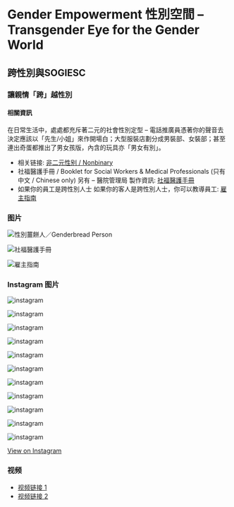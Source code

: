 # Gender Empowerment 性別空間 – Transgender Eye for the Gender World

## 跨性別與SOGIESC

### 讓親情「跨」越性別

#### 相關資訊

在日常生活中，處處都充斥著二元的社會性別定型 – 電話推廣員憑著你的聲音去決定應該以「先生/小姐」來作開場白；大型服裝店劃分成男裝部、女裝部；甚至連出奇蛋都推出了男女孩版，內含的玩具亦「男女有別」。

- 相关链接: [非二元性别 / Nonbinary](https://genderempowerment.org/index.php/2021/07/16/nonbinary/)
- 社福醫護手冊 / Booklet for Social Workers & Medical Professionals (只有中文 / Chinese only) 另有 – 醫院管理局 製作資訊: [社福醫護手冊](https://genderempowerment.org/index.php/2021/07/16/social-workers-medical-professionals/)
- 如果你的員工是跨性別人士 如果你的客人是跨性別人士，你可以教導員工: [雇主指南](https://genderempowerment.org/index.php/2021/07/16/employer/)

### 图片

![性別薑餅人／Genderbread Person](https://genderempowerment.org/wp-content/uploads/2024/08/genderbread_v4_horiz-2s-1200x400.png)

![社福醫護手冊](https://genderempowerment.org/wp-content/uploads/2021/07/handbook_cover-540x400.png)

![雇主指南](https://genderempowerment.org/wp-content/uploads/2021/07/pamphlet_P01-1024x724-1-540x400.png)

### Instagram 图片

![instagram](https://scontent-dfw5-2.cdninstagram.com/v/t39.30808-6/472716088_1022222766601569_2295924903632261712_n.jpg?stp=dst-jpg_e35_tt6&_nc_cat=108&ccb=1-7&_nc_sid=18de74&_nc_ohc=IxitKNKu1JsQ7kNvgGKevfe&_nc_zt=23&_nc_ht=scontent-dfw5-2.cdninstagram.com&edm=ANo9K5cEAAAA&_nc_gid=AGW8uhWG6uaX1oQb7FEYNBV&oh=00_AYAhtyKZnZDx0WgDfUdowK8WGGpPoK0hq_WuZ3MEHBYmOA&oe=678C1148)

![instagram](https://scontent-dfw5-2.cdninstagram.com/v/t39.30808-6/472465319_1020865253403987_4029449369345550845_n.jpg?stp=dst-jpg_e35_tt6&_nc_cat=108&ccb=1-7&_nc_sid=18de74&_nc_ohc=CpBxxvMvQI0Q7kNvgGVwOY3&_nc_zt=23&_nc_ht=scontent-dfw5-2.cdninstagram.com&edm=ANo9K5cEAAAA&_nc_gid=AGW8uhWG6uaX1oQb7FEYNBV&oh=00_AYCYclvXU8408rGDgyKMWjpZclDlgmtIKxtajYo_8K07ZQ&oe=678BF34A)

![instagram](https://scontent-dfw5-2.cdninstagram.com/v/t39.30808-6/472233288_1017856537038192_8237952023653450395_n.jpg?stp=dst-jpg_e35_tt6&_nc_cat=107&ccb=1-7&_nc_sid=18de74&_nc_ohc=c0NzKIelyaEQ7kNvgEtvPRj&_nc_zt=23&_nc_ht=scontent-dfw5-2.cdninstagram.com&edm=ANo9K5cEAAAA&_nc_gid=AGW8uhWG6uaX1oQb7FEYNBV&oh=00_AYBIf-yCcZIKCB9WU1Co4Fa3SvcWQMk_M70xDyxXMRsaMg&oe=678C0A15)

![instagram](https://scontent-dfw5-2.cdninstagram.com/v/t39.30808-6/471150069_1010615057762340_4743379320702250962_n.jpg?stp=dst-jpg_e35_tt6&_nc_cat=104&ccb=1-7&_nc_sid=18de74&_nc_ohc=OPPmxB6s6C0Q7kNvgFgpScN&_nc_zt=23&_nc_ht=scontent-dfw5-2.cdninstagram.com&edm=ANo9K5cEAAAA&_nc_gid=AGW8uhWG6uaX1oQb7FEYNBV&oh=00_AYCua7nDmsrAAbKH_LYYq2f0lkeYJ3EY-bGSYaNrgTzpkg&oe=678C07A3)

![instagram](https://scontent-dfw5-1.cdninstagram.com/v/t39.30808-6/470884845_1008107514679761_5259557661076495373_n.jpg?stp=dst-jpg_e35_tt6&_nc_cat=103&ccb=1-7&_nc_sid=18de74&_nc_ohc=PUx_TXKYLE8Q7kNvgHUa6Jr&_nc_zt=23&_nc_ht=scontent-dfw5-1.cdninstagram.com&edm=ANo9K5cEAAAA&_nc_gid=AGW8uhWG6uaX1oQb7FEYNBV&oh=00_AYCnYXy1bEPvAFwjI3VSzKRq9kXMrsc1wX-M0yFniS5fVQ&oe=678BF87C)

![instagram](https://scontent-dfw5-2.cdninstagram.com/v/t39.30808-6/470618773_1006651018158744_7714047829209232730_n.jpg?stp=dst-jpg_e35_tt6&_nc_cat=106&ccb=1-7&_nc_sid=18de74&_nc_ohc=uinyzRpCePQQ7kNvgE2vnKI&_nc_zt=23&_nc_ht=scontent-dfw5-2.cdninstagram.com&edm=ANo9K5cEAAAA&_nc_gid=AGW8uhWG6uaX1oQb7FEYNBV&oh=00_AYCKvubdXFz_E-D5RJXteMP9pqm7a689IPwD1hM1Hq76Cg&oe=678BF7C9)

![instagram](https://scontent-dfw5-2.cdninstagram.com/v/t39.30808-6/470584589_1005279828295863_3705090378811359903_n.jpg?stp=dst-jpg_e35_tt6&_nc_cat=104&ccb=1-7&_nc_sid=18de74&_nc_ohc=B26fnC8iAEAQ7kNvgHVkt_b&_nc_zt=23&_nc_ht=scontent-dfw5-2.cdninstagram.com&edm=ANo9K5cEAAAA&_nc_gid=AGW8uhWG6uaX1oQb7FEYNBV&oh=00_AYCJ9VnQiBI2hbYfSPzGVZs3j1t7adDFSM4hi7OXEEv1jg&oe=678C054C)

![instagram](https://scontent-dfw5-2.cdninstagram.com/v/t39.30808-6/469687713_1000299598793886_6694967729691457260_n.jpg?stp=dst-jpg_e35_tt6&_nc_cat=104&ccb=1-7&_nc_sid=18de74&_nc_ohc=Sz0_gsyoVr0Q7kNvgFm5I84&_nc_zt=23&_nc_ht=scontent-dfw5-2.cdninstagram.com&edm=ANo9K5cEAAAA&_nc_gid=AGW8uhWG6uaX1oQb7FEYNBV&oh=00_AYBhwjGccvos5gEzOg3hPXp5jAVGG1PIa-t4QyTnHyvatg&oe=678C1482)

![instagram](https://scontent-dfw5-1.cdninstagram.com/v/t39.30808-6/467948378_987114583445721_480527045526571380_n.jpg?stp=dst-jpg_e35_tt6&_nc_cat=110&ccb=1-7&_nc_sid=18de74&_nc_ohc=TWSVu6DQTe8Q7kNvgECAkft&_nc_zt=23&_nc_ht=scontent-dfw5-1.cdninstagram.com&edm=ANo9K5cEAAAA&_nc_gid=AGW8uhWG6uaX1oQb7FEYNBV&oh=00_AYCA_129mql_NM6Ag_2DEXs57d215nom_UTuhZInA9cNKg&oe=678BF950)

![instagram](https://scontent-dfw5-2.cdninstagram.com/v/t39.30808-6/465407353_971215395035640_3397272321238161641_n.jpg?stp=dst-jpg_e35_tt6&_nc_cat=104&ccb=1-7&_nc_sid=18de74&_nc_ohc=sZOH6dB6CEAQ7kNvgFEZYOw&_nc_zt=23&_nc_ht=scontent-dfw5-2.cdninstagram.com&edm=ANo9K5cEAAAA&_nc_gid=AGW8uhWG6uaX1oQb7FEYNBV&oh=00_AYBBoH6sqOJ0oUteWG3iKG6_XJ0g4Eo4KQHv97LtYIdxmA&oe=678BF08C)

![instagram](https://scontent-dfw5-1.cdninstagram.com/v/t39.30808-6/469032358_18035228240520217_5814995255961672963_n.jpg?stp=dst-jpg_e35_tt6&_nc_cat=101&ccb=1-7&_nc_sid=18de74&_nc_ohc=MnlSOX6N954Q7kNvgHLD2ZC&_nc_zt=23&_nc_ht=scontent-dfw5-1.cdninstagram.com&edm=ANo9K5cEAAAA&_nc_gid=AGW8uhWG6uaX1oQb7FEYNBV&oh=00_AYAwuq-NgV9oZMvCFzNyCLBASNkDVvSjkUeHzFvsREu9jw&oe=678BF040)

[View on Instagram](https://www.instagram.com/gender.empowerment.hk)

### 视频

- [视频链接 1](https://www.youtube.com/watch?v=ZgOm4A-t0mk)
- [视频链接 2](https://www.youtube.com/watch?v=t3mAINT1KwM)
<!-- tcd_original_link https://genderempowerment.org/ -->
